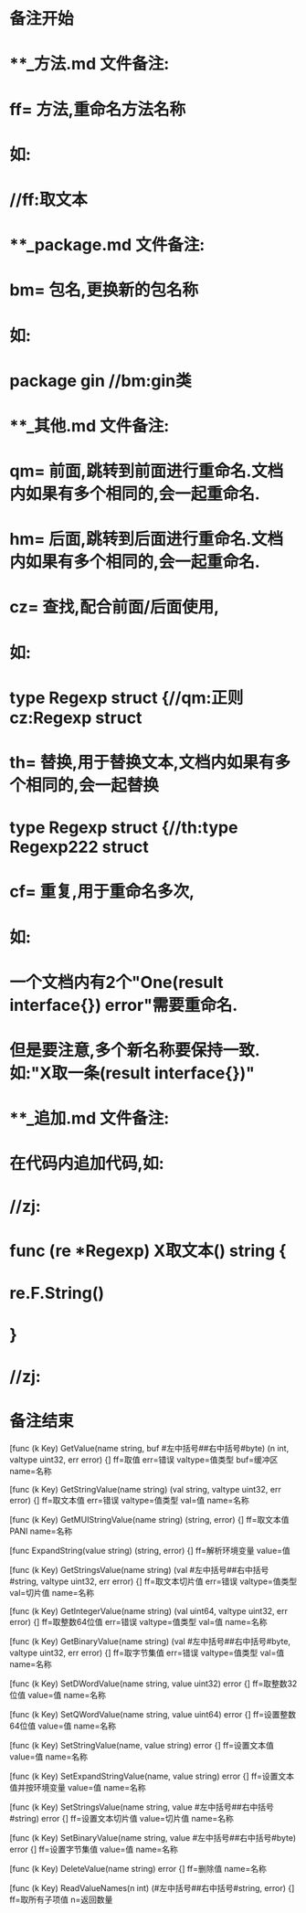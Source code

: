 # 备注开始
# **_方法.md 文件备注:
# ff= 方法,重命名方法名称
# 如:
# //ff:取文本

# **_package.md 文件备注:
# bm= 包名,更换新的包名称 
# 如: 
# package gin //bm:gin类

# **_其他.md 文件备注:
# qm= 前面,跳转到前面进行重命名.文档内如果有多个相同的,会一起重命名.
# hm= 后面,跳转到后面进行重命名.文档内如果有多个相同的,会一起重命名.
# cz= 查找,配合前面/后面使用,
# 如:
# type Regexp struct {//qm:正则 cz:Regexp struct
#
# th= 替换,用于替换文本,文档内如果有多个相同的,会一起替换
# type Regexp struct {//th:type Regexp222 struct
#
# cf= 重复,用于重命名多次,
# 如: 
# 一个文档内有2个"One(result interface{}) error"需要重命名.
# 但是要注意,多个新名称要保持一致. 如:"X取一条(result interface{})"

# **_追加.md 文件备注:
# 在代码内追加代码,如:
# //zj:
# func (re *Regexp) X取文本() string { 
#    re.F.String()
# }
# //zj:
# 备注结束

[func (k Key) GetValue(name string, buf #左中括号##右中括号#byte) (n int, valtype uint32, err error) {]
ff=取值
err=错误
valtype=值类型
buf=缓冲区
name=名称

[func (k Key) GetStringValue(name string) (val string, valtype uint32, err error) {]
ff=取文本值
err=错误
valtype=值类型
val=值
name=名称

[func (k Key) GetMUIStringValue(name string) (string, error) {]
ff=取文本值PANI
name=名称

[func ExpandString(value string) (string, error) {]
ff=解析环境变量
value=值

[func (k Key) GetStringsValue(name string) (val #左中括号##右中括号#string, valtype uint32, err error) {]
ff=取文本切片值
err=错误
valtype=值类型
val=切片值
name=名称

[func (k Key) GetIntegerValue(name string) (val uint64, valtype uint32, err error) {]
ff=取整数64位值
err=错误
valtype=值类型
val=值
name=名称

[func (k Key) GetBinaryValue(name string) (val #左中括号##右中括号#byte, valtype uint32, err error) {]
ff=取字节集值
err=错误
valtype=值类型
val=值
name=名称

[func (k Key) SetDWordValue(name string, value uint32) error {]
ff=取整数32位值
value=值
name=名称

[func (k Key) SetQWordValue(name string, value uint64) error {]
ff=设置整数64位值
value=值
name=名称

[func (k Key) SetStringValue(name, value string) error {]
ff=设置文本值
value=值
name=名称

[func (k Key) SetExpandStringValue(name, value string) error {]
ff=设置文本值并按环境变量
value=值
name=名称

[func (k Key) SetStringsValue(name string, value #左中括号##右中括号#string) error {]
ff=设置文本切片值
value=切片值
name=名称

[func (k Key) SetBinaryValue(name string, value #左中括号##右中括号#byte) error {]
ff=设置字节集值
value=值
name=名称

[func (k Key) DeleteValue(name string) error {]
ff=删除值
name=名称

[func (k Key) ReadValueNames(n int) (#左中括号##右中括号#string, error) {]
ff=取所有子项值
n=返回数量
